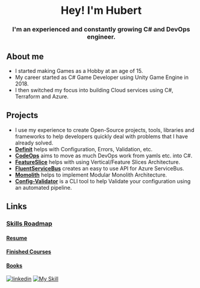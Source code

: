 <div align="center">
  
# Hey! I'm Hubert
  
### I'm an experienced and constantly growing C# and DevOps engineer.

</div>

## About me
- I started making Games as a Hobby at an age of 15.
- My career started as C# Game Developer using Unity Game Engine in 2018.
- I then switched my focus into building Cloud services using C#, Terraform and Azure.

## Projects
- I use my experience to create Open-Source projects, tools, libraries and frameworks to help developers quickly deal with problems that I have already solved.
- [**Definit**](https://github.com/HubiBoar/Definit) helps with Configuration, Errors, Validation, etc.
- [**CodeOps**](https://github.com/HubiBoar/CodeOps) aims to move as much DevOps work from yamls etc. into C#.
- [**FeatureSlice**](https://github.com/HubiBoar/FeatureSlice) helps with using Vertical/Feature Slices Architecture.
- [**FluentServiceBus**](https://github.com/HubiBoar/FluentServiceBus) creates an easy to use API for Azure ServiceBus.
- [**Momolith**](https://github.com/HubiBoar/Momolith) helps to implement Modular Monolith Architecture.
- [**Config-Validator**](https://github.com/HubiBoar/config-validator) is a CLI tool to help Validate your configuration using an automated pipeline.
  
## Links
### [Skills Roadmap](https://roadmap.sh/r/learning-roadmap-uzogj)
#### [Resume](Docs/Resume.md)
#### [Finished Courses](/Courses.md)
#### [Books](/Books.md)

[![linkedin](https://simpleskill.icons.workers.dev/svg?i=linkedin)](https://linkedin.com/in/hubert-dzikuc) [![My Skill](https://skillicons.dev/icons?i=gmail&theme=light)](mailto:hubert.dzikuc@gmail.com)
